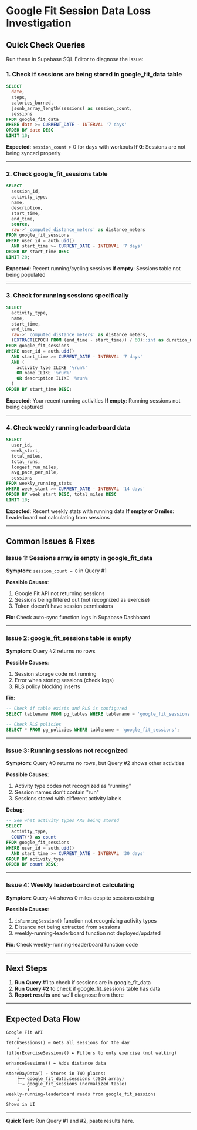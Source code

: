 # Google Fit Session Data Loss Investigation

## Quick Check Queries

Run these in Supabase SQL Editor to diagnose the issue:

### 1. Check if sessions are being stored in google_fit_data table
```sql
SELECT 
  date,
  steps,
  calories_burned,
  jsonb_array_length(sessions) as session_count,
  sessions
FROM google_fit_data
WHERE date >= CURRENT_DATE - INTERVAL '7 days'
ORDER BY date DESC
LIMIT 10;
```

**Expected**: `session_count` > 0 for days with workouts
**If 0**: Sessions are not being synced properly

---

### 2. Check google_fit_sessions table
```sql
SELECT 
  session_id,
  activity_type,
  name,
  description,
  start_time,
  end_time,
  source,
  raw->'_computed_distance_meters' as distance_meters
FROM google_fit_sessions
WHERE user_id = auth.uid()
  AND start_time >= CURRENT_DATE - INTERVAL '7 days'
ORDER BY start_time DESC
LIMIT 20;
```

**Expected**: Recent running/cycling sessions
**If empty**: Sessions table not being populated

---

### 3. Check for running sessions specifically
```sql
SELECT 
  activity_type,
  name,
  start_time,
  end_time,
  raw->'_computed_distance_meters' as distance_meters,
  (EXTRACT(EPOCH FROM (end_time - start_time)) / 60)::int as duration_minutes
FROM google_fit_sessions
WHERE user_id = auth.uid()
  AND start_time >= CURRENT_DATE - INTERVAL '7 days'
  AND (
    activity_type ILIKE '%run%'
    OR name ILIKE '%run%'
    OR description ILIKE '%run%'
  )
ORDER BY start_time DESC;
```

**Expected**: Your recent running activities
**If empty**: Running sessions not being captured

---

### 4. Check weekly running leaderboard data
```sql
SELECT 
  user_id,
  week_start,
  total_miles,
  total_runs,
  longest_run_miles,
  avg_pace_per_mile,
  sessions
FROM weekly_running_stats
WHERE week_start >= CURRENT_DATE - INTERVAL '14 days'
ORDER BY week_start DESC, total_miles DESC
LIMIT 10;
```

**Expected**: Recent weekly stats with running data
**If empty or 0 miles**: Leaderboard not calculating from sessions

---

## Common Issues & Fixes

### Issue 1: Sessions array is empty in google_fit_data
**Symptom**: `session_count = 0` in Query #1

**Possible Causes**:
1. Google Fit API not returning sessions
2. Sessions being filtered out (not recognized as exercise)
3. Token doesn't have session permissions

**Fix**: Check auto-sync function logs in Supabase Dashboard

---

### Issue 2: google_fit_sessions table is empty
**Symptom**: Query #2 returns no rows

**Possible Causes**:
1. Session storage code not running
2. Error when storing sessions (check logs)
3. RLS policy blocking inserts

**Fix**: 
```sql
-- Check if table exists and RLS is configured
SELECT tablename FROM pg_tables WHERE tablename = 'google_fit_sessions';

-- Check RLS policies
SELECT * FROM pg_policies WHERE tablename = 'google_fit_sessions';
```

---

### Issue 3: Running sessions not recognized
**Symptom**: Query #3 returns no rows, but Query #2 shows other activities

**Possible Causes**:
1. Activity type codes not recognized as "running"
2. Session names don't contain "run"
3. Sessions stored with different activity labels

**Debug**:
```sql
-- See what activity types ARE being stored
SELECT 
  activity_type,
  COUNT(*) as count
FROM google_fit_sessions
WHERE user_id = auth.uid()
  AND start_time >= CURRENT_DATE - INTERVAL '30 days'
GROUP BY activity_type
ORDER BY count DESC;
```

---

### Issue 4: Weekly leaderboard not calculating
**Symptom**: Query #4 shows 0 miles despite sessions existing

**Possible Causes**:
1. `isRunningSession()` function not recognizing activity types
2. Distance not being extracted from sessions
3. weekly-running-leaderboard function not deployed/updated

**Fix**: Check weekly-running-leaderboard function code

---

## Next Steps

1. **Run Query #1** to check if sessions are in google_fit_data
2. **Run Query #2** to check if google_fit_sessions table has data
3. **Report results** and we'll diagnose from there

---

## Expected Data Flow

```
Google Fit API
    ↓
fetchSessions() ← Gets all sessions for the day
    ↓
filterExerciseSessions() ← Filters to only exercise (not walking)
    ↓
enhanceSessions() ← Adds distance data
    ↓
storeDayData() ← Stores in TWO places:
    ├─→ google_fit_data.sessions (JSON array)
    └─→ google_fit_sessions (normalized table)
        ↓
weekly-running-leaderboard reads from google_fit_sessions
    ↓
Shows in UI
```

---

**Quick Test**: Run Query #1 and #2, paste results here.
